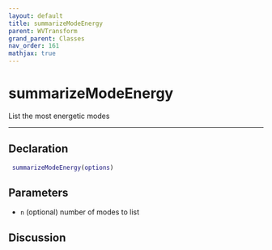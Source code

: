 ```yaml
---
layout: default
title: summarizeModeEnergy
parent: WVTransform
grand_parent: Classes
nav_order: 161
mathjax: true
---
```


#  summarizeModeEnergy

List the most energetic modes


---

## Declaration
```matlab
 summarizeModeEnergy(options)
```
## Parameters
+ `n`  (optional) number of modes to list

## Discussion

      
